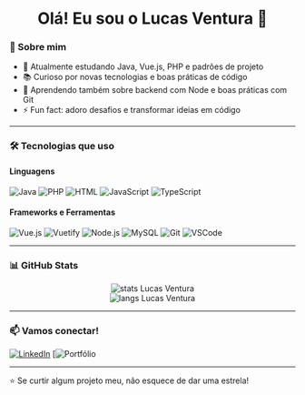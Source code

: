 <h1 align="center">Olá! Eu sou o Lucas Ventura 👋</h1>

### 🧠 Sobre mim

- 🔭 Atualmente estudando Java, Vue.js, PHP e padrões de projeto
- 📚 Curioso por novas tecnologias e boas práticas de código
- 🌱 Aprendendo também sobre backend com Node e boas práticas com Git
- ⚡ Fun fact: adoro desafios e transformar ideias em código

---

### 🛠️ Tecnologias que uso

#### Linguagens
![Java](https://img.shields.io/badge/-Java-05122A?style=flat&logo=java)
![PHP](https://img.shields.io/badge/-PHP-05122A?style=flat&logo=php)
![HTML](https://img.shields.io/badge/-HTML5-05122A?style=flat&logo=html5)
![JavaScript](https://img.shields.io/badge/-JavaScript-05122A?style=flat&logo=javascript)
![TypeScript](https://img.shields.io/badge/-TypeScript-05122A?style=flat&logo=typescript)

#### Frameworks e Ferramentas
![Vue.js](https://img.shields.io/badge/-Vue.js-05122A?style=flat&logo=vue.js)
![Vuetify](https://img.shields.io/badge/-Vuetify-05122A?style=flat&logo=vuetify)
![Node.js](https://img.shields.io/badge/-Node.js-05122A?style=flat&logo=node.js)
![MySQL](https://img.shields.io/badge/-MySQL-05122A?style=flat&logo=mysql)
![Git](https://img.shields.io/badge/-Git-05122A?style=flat&logo=git)
![VSCode](https://img.shields.io/badge/-VS%20Code-05122A?style=flat&logo=visual-studio-code)

---

### 📊 GitHub Stats

<p align="center">
  <img src="https://github-readme-stats.vercel.app/api?username=LucasVentura52&show_icons=true&theme=radical" alt="stats Lucas Ventura"/>
  <br/>
  <img src="https://github-readme-stats.vercel.app/api/top-langs/?username=LucasVentura52&layout=compact&theme=radical" alt="langs Lucas Ventura"/>
</p>

---

### 📫 Vamos conectar!
[![LinkedIn](https://img.shields.io/badge/-LinkedIn-05122A?style=flat&logo=linkedin)]([https://www.linkedin.com/in/seu-usuario-aqui](https://www.linkedin.com/in/lucas-ventura-99984b281/))  
[![Portfólio]()

---

⭐ Se curtir algum projeto meu, não esquece de dar uma estrela!  
